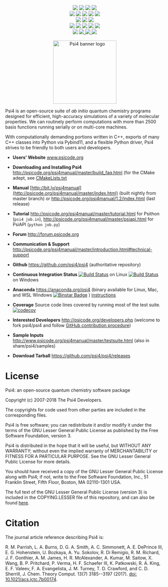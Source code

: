<p align="center">
<!-- Commit -->
<a href="https://travis-ci.org/psi4/psi4"> <img src="https://img.shields.io/travis/psi4/psi4/master.svg?logo=travis" /></a>
<a href="https://ci.appveyor.com/project/psi4/psi4"> <img src="https://img.shields.io/appveyor/ci/psi4/psi4.svg?logo=appveyor" /></a>
<a href="https://codecov.io/gh/psi4/psi4"> <img src="https://codecov.io/gh/psi4/psi4/branch/master/graph/badge.svg" /></a>
<a href="https://lgtm.com/projects/g/psi4/psi4/context:python"> <img src="https://img.shields.io/lgtm/grade/python/g/psi4/psi4.svg?logo=lgtm&logoWidth=18" /></a>
<br>
<!-- Release -->
<a href="https://github.com/psi4/psi4/releases"> <img src="https://img.shields.io/github/release/psi4/psi4.svg" /></a>
<a href="https://github.com/psi4/psi4/releases"> <img src="https://img.shields.io/github/release-date/psi4/psi4.svg" /></a>
<a href="https://github.com/psi4/psi4/releases/tag/v1.2"> <img src="https://img.shields.io/github/commits-since/psi4/psi4/v1.2.svg" /></a>
<!--<br>-->
<!-- PR Activity -->
<a href="https://github.com/psi4/psi4/graphs/contributors"> <img src="https://img.shields.io/github/commit-activity/y/psi4/psi4.svg" /></a>
<!--<a href="https://github.com/psi4/psi4/pulls"> <img src="https://img.shields.io/github/issues-pr-closed-raw/psi4/psi4.svg" /></a>-->
<a href="http://makeapullrequest.com"> <img src="https://img.shields.io/badge/PRs-welcome-brightgreen.svg" /></a>
<br>
<!-- Supported -->
<a href="https://opensource.org/licenses/LGPL-3.0"> <img src="https://img.shields.io/github/license/psi4/psi4.svg" /></a>
<a href="http://psicode.org/psi4manual/master/introduction.html#supported-systems"> <img src="https://img.shields.io/badge/Platforms-Linux%2C%20MacOS%2C%20Windows%20WSL-orange.svg" /></a>
<a href="http://psicode.org/psi4manual/master/introduction.html#supported-systems"> <img src="https://img.shields.io/badge/python-3.5%2C%203.6%2C%203.7-blue.svg" /></a>
<br>
<!-- Project/Communication -->
<a href="http://www.psicode.org"> <img src="https://img.shields.io/badge/home-Psi4-5077AB.svg" /></a>
<a href="http://psicode.org/psi4manual/master/index.html"> <img src="https://img.shields.io/badge/docs-latest-5077AB.svg" /></a>
<a href="http://vergil.chemistry.gatech.edu/nu-psicode/install-v1.2.1.html"> <img src="https://img.shields.io/badge/obtain-latest-green.svg" /></a>
<a href="http://forum.psicode.org/"> <img src="https://img.shields.io/badge/chat-on_forum-808493.svg" /></a>
<!--<a href="https://psi4.slack.com/messages"> <img src="https://img.shields.io/badge/dev_chat-on_slack-808493.svg" /></a>
<a href="mailto:psi4aiqc+slackinvite@gmail.com?subject=request slack invite (incl. who, where, email)"> <img src="https://img.shields.io/badge/dev_chat-invite-808493.svg" /></a> -->
<a href="https://join.slack.com/t/psi4/shared_invite/enQtNDUyOTYzNTE0NjQ3LWExZDhkY2U4MTM1ZDZlNTBkNjMyMDcxZmFkN2NmYmZkMzliNzY2ZDc2OTBlYTk5ZTA2OGRkNWYxNzJmN2QyYWM"> <img src="https://img.shields.io/badge/dev_chat-on_slack-808493.svg?logo=slack" /></a>
<br>
<!-- Obtain -->
<a href="https://anaconda.org/psi4/psi4"> <img src="https://anaconda.org/psi4/psi4/badges/installer/conda.svg" /></a>
<a href="https://anaconda.org/psi4/psi4"> <img src="https://anaconda.org/psi4/psi4/badges/platforms.svg" /> </a>
<a href="https://anaconda.org/psi4/psi4"> <img src="https://anaconda.org/psi4/psi4/badges/version.svg" /> </a>
<a href="https://anaconda.org/psi4/psi4"> <img src="https://anaconda.org/psi4/psi4/badges/latest_release_relative_date.svg" /> </a>
<br><br>
<img src="https://github.com/psi4/psi4media/blob/master/logos-psi4/psi4banner_half_tight.png" alt="Psi4 banner logo" height=200> <br>
</p>

Psi4 is an open-source suite of *ab initio* quantum chemistry programs
designed for efficient, high-accuracy simulations of a variety of
molecular properties. We can routinely perform computations with more
than 2500 basis functions running serially or on multi-core machines.

With computationally demanding portions written in C++, exports
of many C++ classes into Python via Pybind11, and a flexible Python driver, Psi4
strives to be friendly to both users and developers.

* **Users' Website**  www.psicode.org

* **Downloading and Installing Psi4** http://psicode.org/psi4manual/master/build_faq.html (for the CMake adept, see [CMakeLists.txt](CMakeLists.txt)

* **Manual**  [http://bit.ly/psi4manual](http://psicode.org/psi4manual/master/index.html) (built nightly from master branch) or http://psicode.org/psi4manual/1.2/index.html (last release)

* **Tutorial** http://psicode.org/psi4manual/master/tutorial.html for Psithon (``psi4 job.in``), http://psicode.org/psi4manual/master/psiapi.html for PsiAPI (``python job.py``)

* **Forum** http://forum.psicode.org

* **Communication & Support** http://psicode.org/psi4manual/master/introduction.html#technical-support

* **Github**  https://github.com/psi4/psi4 (authoritative repository)

* **Continuous Integration Status** [![Build Status](https://travis-ci.org/psi4/psi4.svg?branch=master)](https://travis-ci.org/psi4/psi4) on Linux [![Build Status](https://img.shields.io/appveyor/ci/psi4/psi4.svg)](https://ci.appveyor.com/project/psi4/psi4) on Windows

* **Anaconda**  https://anaconda.org/psi4 (binary available for Linux, Mac, and WSL Windows [![Binstar Badge](https://anaconda.org/psi4/psi4/badges/downloads.svg)](https://anaconda.org/psi4/psi4) ) [instructions](http://psicode.org/psi4manual/master/conda.html#how-to-install-a-psi4-binary-with-the-psi4conda-installer-download-site)

* **Coverage** Source code lines covered by running most of the test suite. [![codecov](https://codecov.io/gh/psi4/psi4/branch/master/graph/badge.svg)](https://codecov.io/gh/psi4/psi4)

* **Interested Developers**  http://psicode.org/developers.php (welcome to fork psi4/psi4 and follow [GitHub contribution procedure](http://psicode.org/psi4manual/master/build_obtaining.html#faq-githubworkflow))

* **Sample Inputs**  http://www.psicode.org/psi4manual/master/testsuite.html (also in share/psi4/samples)

* **Download Tarball** https://github.com/psi4/psi4/releases 

<!--* **Build Dashboard** https://testboard.org/cdash/index.php?project=Psi

* **YouTube Channel** https://www.youtube.com/psitutorials-->


License
=======

Psi4: an open-source quantum chemistry software package

Copyright (c) 2007-2018 The Psi4 Developers.

The copyrights for code used from other parties are included in
the corresponding files.

Psi4 is free software; you can redistribute it and/or modify
it under the terms of the GNU Lesser General Public License as published by
the Free Software Foundation, version 3.

Psi4 is distributed in the hope that it will be useful,
but WITHOUT ANY WARRANTY; without even the implied warranty of
MERCHANTABILITY or FITNESS FOR A PARTICULAR PURPOSE.  See the
GNU Lesser General Public License for more details.

You should have received a copy of the GNU Lesser General Public License along
with Psi4; if not, write to the Free Software Foundation, Inc.,
51 Franklin Street, Fifth Floor, Boston, MA 02110-1301 USA.

The full text of the GNU Lesser General Public License (version 3) is included in the
COPYING.LESSER file of this repository, and can also be found
[here](https://www.gnu.org/licenses/lgpl.txt).


Citation
========

The journal article reference describing Psi4 is:

R. M. Parrish, L. A. Burns, D. G. A. Smith, A. C. Simmonett,
A. E. DePrince III, E. G. Hohenstein, U. Bozkaya, A. Yu. Sokolov,
R. Di Remigio, R. M. Richard, J. F. Gonthier, A. M. James,
H. R. McAlexander, A. Kumar, M. Saitow, X. Wang, B. P. Pritchard,
P. Verma, H. F. Schaefer III, K. Patkowski, R. A. King, E. F. Valeev,
F. A. Evangelista, J. M. Turney, T. D. Crawford, and C. D. Sherrill,
J. Chem. Theory Comput. 13(7) 3185--3197 (2017).
[doi: 10.1021/acs.jctc.7b00174](http://dx.doi.org/10.1021/acs.jctc.7b00174).

